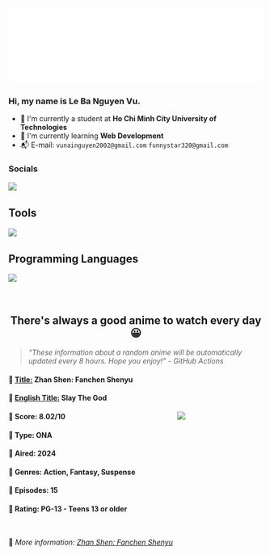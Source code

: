 
<img src="svg/nai.svg" />

<br />

<h3>Hi, my name is <strong>Le Ba Nguyen Vu</strong>.</h3>

- 🏫 I'm currently a student at **Ho Chi Minh City University of Technologies**
- 👀 I'm currently learning **Web Development**
- 📬 E-mail: `vunainguyen2002@gmail.com` `funnystar320@gmail.com`


<h3>Socials</h3>
<a target="_blank" href="https://instagram.com/vu.le1352"><img src="https://img.shields.io/badge/Instagram-%23E4405F.svg?style=for-the-badge&logo=Instagram&logoColor=white" /></a>

<p>
  <h2>Tools</h2>
  <a href="https://skillicons.dev">
    <img src="https://skillicons.dev/icons?i=git,dotnet,mongodb,express,react,nodejs,bootstrap,tailwind,laravel,docker&theme=dark" />
  </a>

  <br />

  <h2>Programming Languages</h2>

  <a href="https://skillicons.dev">
    <img src="https://skillicons.dev/icons?i=javascript,typescript,html,css,cs,php&theme=dark" />
  </a>
</p>

<br />

<h2 align="center">There's always a good anime to watch every day 😀</h2>

<blockquote>
<i>
<q>These information about a random anime will be automatically updated every 8 hours. Hope you enjoy!</q> - GitHub Actions
</i>
</blockquote>

<h4>
  <strong>🥭 <u>Title:</u></strong> Zhan Shen: Fanchen Shenyu
</h4>

<h4>🌿 <u>English Title:</u> Slay The God</h4>

<img align="right" width="170" src=https://cdn.myanimelist.net/images/anime/1514/144274.jpg />

<h4>🌱 Score: 8.02/10</h4>

<h4>🌲 Type: ONA</h4>

<h4>🌴 Aired: 2024</h4>

<h4>🌵 Genres: Action, Fantasy, Suspense</h4>

<h4>🥑 Episodes: 15</h4>

<h4>🍏 Rating: PG-13 - Teens 13 or older</h4>

<br />

🍂 *More information: [Zhan Shen: Fanchen Shenyu](https://myanimelist.net/anime/59306/Zhan_Shen__Fanchen_Shenyu)*
    